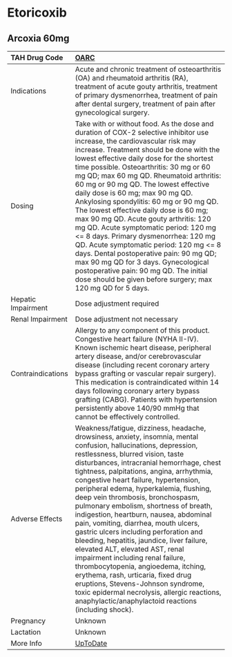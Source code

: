 # Etoricoxib

## Arcoxia 60mg

| TAH Drug Code      | [OARC](https://www.tahsda.org.tw/drugs/hissearch.php?drug_code=OARC)                                                                                                                                                                                                                                                                                                                                                                                                                                                                                                                                                                                                                                                                                                                                                                                                                      |
|:-------------------|:------------------------------------------------------------------------------------------------------------------------------------------------------------------------------------------------------------------------------------------------------------------------------------------------------------------------------------------------------------------------------------------------------------------------------------------------------------------------------------------------------------------------------------------------------------------------------------------------------------------------------------------------------------------------------------------------------------------------------------------------------------------------------------------------------------------------------------------------------------------------------------------|
| Indications        | Acute and chronic treatment of osteoarthritis (OA) and rheumatoid arthritis (RA), treatment of acute gouty arthritis, treatment of primary dysmenorrhea, treatment of pain after dental surgery, treatment of pain after gynecological surgery.                                                                                                                                                                                                                                                                                                                                                                                                                                                                                                                                                                                                                                           |
| Dosing             | Take with or without food. As the dose and duration of COX-2 selective inhibitor use increase, the cardiovascular risk may increase. Treatment should be done with the lowest effective daily dose for the shortest time possible. Osteoarthritis: 30 mg or 60 mg QD; max 60 mg QD. Rheumatoid arthritis: 60 mg or 90 mg QD. The lowest effective daily dose is 60 mg; max 90 mg QD. Ankylosing spondylitis: 60 mg or 90 mg QD. The lowest effective daily dose is 60 mg; max 90 mg QD. Acute gouty arthritis: 120 mg QD. Acute symptomatic period: 120 mg <= 8 days. Primary dysmenorrhea: 120 mg QD. Acute symptomatic period: 120 mg <= 8 days. Dental postoperative pain: 90 mg QD; max 90 mg QD for 3 days. Gynecological postoperative pain: 90 mg QD. The initial dose should be given before surgery; max 120 mg QD for 5 days.                                                   |
| Hepatic Impairment | Dose adjustment required                                                                                                                                                                                                                                                                                                                                                                                                                                                                                                                                                                                                                                                                                                                                                                                                                                                                  |
| Renal Impairment   | Dose adjustment not necessary                                                                                                                                                                                                                                                                                                                                                                                                                                                                                                                                                                                                                                                                                                                                                                                                                                                             |
| Contraindications  | Allergy to any component of this product. Congestive heart failure (NYHA II-IV). Known ischemic heart disease, peripheral artery disease, and/or cerebrovascular disease (including recent coronary artery bypass grafting or vascular repair surgery). This medication is contraindicated within 14 days following coronary artery bypass grafting (CABG). Patients with hypertension persistently above 140/90 mmHg that cannot be effectively controlled.                                                                                                                                                                                                                                                                                                                                                                                                                              |
| Adverse Effects    | Weakness/fatigue, dizziness, headache, drowsiness, anxiety, insomnia, mental confusion, hallucinations, depression, restlessness, blurred vision, taste disturbances, intracranial hemorrhage, chest tightness, palpitations, angina, arrhythmia, congestive heart failure, hypertension, peripheral edema, hyperkalemia, flushing, deep vein thrombosis, bronchospasm, pulmonary embolism, shortness of breath, indigestion, heartburn, nausea, abdominal pain, vomiting, diarrhea, mouth ulcers, gastric ulcers including perforation and bleeding, hepatitis, jaundice, liver failure, elevated ALT, elevated AST, renal impairment including renal failure, thrombocytopenia, angioedema, itching, erythema, rash, urticaria, fixed drug eruptions, Stevens-Johnson syndrome, toxic epidermal necrolysis, allergic reactions, anaphylactic/anaphylactoid reactions (including shock). |
| Pregnancy          | Unknown                                                                                                                                                                                                                                                                                                                                                                                                                                                                                                                                                                                                                                                                                                                                                                                                                                                                                   |
| Lactation          | Unknown                                                                                                                                                                                                                                                                                                                                                                                                                                                                                                                                                                                                                                                                                                                                                                                                                                                                                   |
| More Info          | [UpToDate](https://www.uptodate.com/contents/etoricoxib-international-drug-information-concise)                                                                                                                                                                                                                                                                                                                                                                                                                                                                                                                                                                                                                                                                                                                                                                                           |

